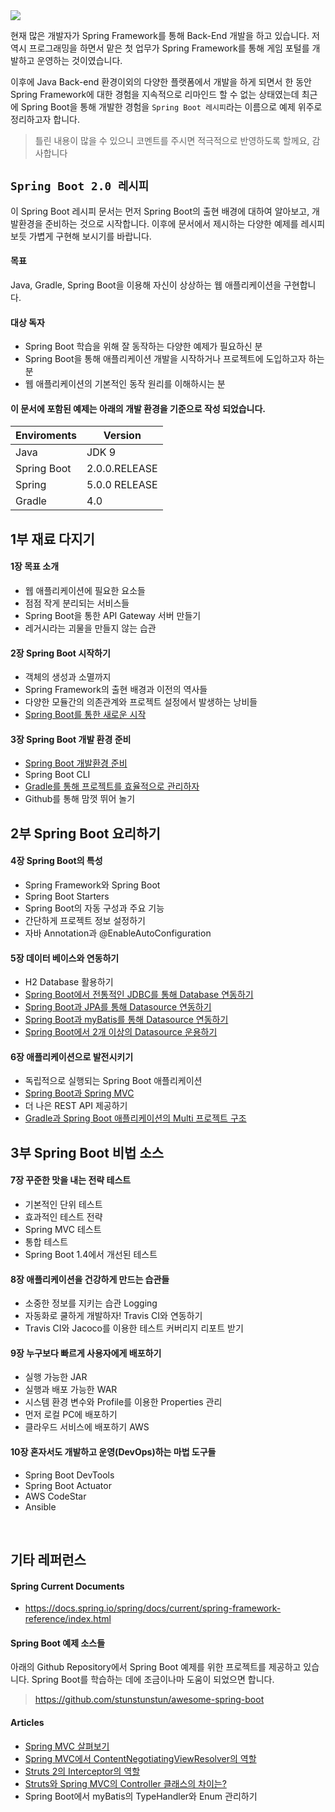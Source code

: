 <img src='https://alexandreesl.files.wordpress.com/2014/12/springboot.png' />

현재 많은 개발자가 Spring Framework를 통해 Back-End 개발을 하고 있습니다. 저 역시 프로그래밍을 하면서 맡은 첫 업무가 Spring Framework를 통해 게임 포털를 개발하고 운영하는 것이였습니다.

이후에 Java Back-end 환경이외의 다양한 플랫폼에서 개발을 하게 되면서 한 동안 Spring Framework에 대한 경험을 지속적으로 리마인드 할 수 없는 상태였는데 최근에 Spring Boot을 통해 개발한 경험을 `Spring Boot 레시피`라는 이름으로 예제 위주로 정리하고자 합니다.

> 틀린 내용이 많을 수 있으니 코멘트를 주시면 적극적으로 반영하도록 할께요, 감사합니다

## `Spring Boot 2.0 레시피`

이 Spring Boot 레시피 문서는 먼저 Spring Boot의 출현 배경에 대하여 알아보고, 개발환경을 준비하는 것으로 시작합니다. 이후에 문서에서 제시하는 다양한 예제를 레시피보듯 가볍게 구현해 보시기를 바랍니다.

#### 목표

Java, Gradle, Spring Boot을 이용해 자신이 상상하는 웹 애플리케이션을 구현합니다.

#### 대상 독자

- Spring Boot 학습을 위해 잘 동작하는 다양한 예제가 필요하신 분
- Spring Boot을 통해 애플리케이션 개발을 시작하거나 프로젝트에 도입하고자 하는 분
- 웹 애플리케이션의 기본적인 동작 원리를 이해하시는 분

#### 이 문서에 포함된 예제는 아래의 개발 환경을 기준으로 작성 되었습니다.

Enviroments | Version 
---|---
Java | JDK 9
Spring Boot | 2.0.0.RELEASE
Spring | 5.0.0 RELEASE
Gradle | 4.0

## 1부 재료 다지기

#### 1장 목표 소개
- 웹 애플리케이션에 필요한 요소들
- 점점 작게 분리되는 서비스들
- Spring Boot을 통한 API Gateway 서버 만들기
- 레거시라는 괴물을 만들지 않는 습관

#### 2장 Spring Boot 시작하기

- 객체의 생성과 소멸까지
- Spring Framework의 출현 배경과 이전의 역사들
- 다양한 모듈간의 의존관계와 프로젝트 설정에서 발생하는 낭비들
- [Spring Boot를 통한 새로운 시작](https://github.com/stunstunstun/awesome-wiki/blob/master/Spring/spring-boot-get-started.md)

#### 3장 Spring Boot 개발 환경 준비

- [Spring Boot 개발환경 준비](https://github.com/stunstunstun/awesome-wiki/blob/master/Spring/spring-boot-environments.md)
- Spring Boot CLI
- [Gradle를 통해 프로젝트를 효율적으로 관리하자](https://github.com/stunstunstun/awesome-wiki/blob/master/Spring/spring-boot-and-gradle.md) 
- Github를 통해 맘껏 뛰어 놀기

## 2부 Spring Boot 요리하기

#### 4장 Spring Boot의 특성

- Spring Framework와 Spring Boot
- Spring Boot Starters
- Spring Boot의 자동 구성과 주요 기능
- 간단하게 프로젝트 정보 설정하기
- 자바 Annotation과 @EnableAutoConfiguration

#### 5장 데이터 베이스와 연동하기

- H2 Database 활용하기
- [Spring Boot에서 전통적인 JDBC를 통해 Database 연동하기](https://github.com/stunstunstun/awesome-wiki/blob/master/Spring/spring-boot-with-jdbc.md)
- [Spring Boot과 JPA를 통해 Datasource 연동하기](https://github.com/stunstunstun/awesome-wiki/blob/master/Spring/spring-boot-with-jpa.md)
- [Spring Boot과 myBatis를 통해 Datasource 연동하기](https://github.com/stunstunstun/awesome-wiki/blob/master/Spring/spring-boot-with-mybatis.md)
- [Spring Boot에서 2개 이상의 Datasource 운용하기](https://github.com/stunstunstun/awesome-wiki/blob/master/Spring/spring-boot-multi-datasources.md)

#### 6장 애플리케이션으로 발전시키기

- 독립적으로 실행되는 Spring Boot 애플리케이션
- [Spring Boot과 Spring MVC](https://github.com/stunstunstun/awesome-wiki/blob/master/Spring/spring-boot-web-mvc.md)
- 더 나은 REST API 제공하기
- [Gradle과 Spring Boot 애플리케이션의 Multi 프로젝트 구조](https://github.com/stunstunstun/awesome-wiki/blob/master/Spring/spring-boot-gradle-multi-project.md)

## 3부 Spring Boot 비법 소스

#### 7장 꾸준한 맛을 내는 전략 테스트

- 기본적인 단위 테스트
- 효과적인 테스트 전략
- Spring MVC 테스트
- 통합 테스트
- Spring Boot 1.4에서 개선된 테스트

#### 8장 애플리케이션을 건강하게 만드는 습관들

- 소중한 정보를 지키는 습관 Logging
- 자동화로 쿨하게 개발하자! Travis CI와 연동하기
- Travis CI와 Jacoco를 이용한 테스트 커버리지 리포트 받기

#### 9장 누구보다 빠르게 사용자에게 배포하기

- 실행 가능한 JAR
- 실행과 배포 가능한 WAR
- 시스템 환경 변수와 Profile를 이용한 Properties 관리
- 먼저 로컬 PC에 배포하기
- 클라우드 서비스에 배포하기 AWS

#### 10장 혼자서도 개발하고 운영(DevOps)하는 마법 도구들

- Spring Boot DevTools
- Spring Boot Actuator
- AWS CodeStar
- Ansible

<br/>

## 기타 레퍼런스

#### Spring Current Documents
 
- https://docs.spring.io/spring/docs/current/spring-framework-reference/index.html

#### Spring Boot 예제 소스들

아래의 Github Repository에서 Spring Boot 예제를 위한 프로젝트를 제공하고 있습니다. Spring Boot를 학습하는 데에 조금이나마 도움이 되었으면 합니다.

> https://github.com/stunstunstun/awesome-spring-boot

#### Articles

- [Spring MVC 살펴보기](https://github.com/stunstunstun/awesome-wiki/blob/master/Spring/spring-mvc-overview.md)
- [Spring MVC에서 ContentNegotiatingViewResolver의 역할](https://github.com/stunstunstun/awesome-wiki/blob/master/Spring/spring-mvc-content-negotiating-view-resolver.md)
- [Struts 2의 Interceptor의 역할](https://github.com/stunstunstun/awesome-wiki/blob/master/Spring/struts-interceptor.md)
- [Struts와 Spring MVC의 Controller 클래스의 차이는?](https://github.com/stunstunstun/awesome-wiki/blob/master/Spring/struts-and-spring-mvc.md)
- Spring Boot에서 myBatis의 TypeHandler와 Enum 관리하기